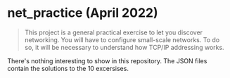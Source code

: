 # net_practice (April 2022)

> This project is a general practical exercise to let you discover networking. You will have to configure small-scale networks. To do so, it will be necessary to understand how TCP/IP addressing works.

There's nothing interesting to show in this repository. The JSON files contain the solutions to the 10 excersises.
